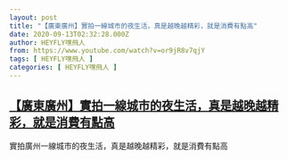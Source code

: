 ```yaml
---
layout: post
title: "【廣東廣州】實拍一線城市的夜生活，真是越晚越精彩，就是消費有點高"
date: 2020-09-13T02:32:28.000Z
author: HEYFLY嘿飛人
from: https://www.youtube.com/watch?v=or9jR8v7qjY
tags: [ HEYFLY嘿飛人 ]
categories: [ HEYFLY嘿飛人 ]
---
```

<!--1599964348000-->
[【廣東廣州】實拍一線城市的夜生活，真是越晚越精彩，就是消費有點高](https://www.youtube.com/watch?v=or9jR8v7qjY)
------

<div>
實拍廣州一線城市的夜生活，真是越晚越精彩，就是消費有點高
</div>
